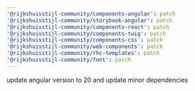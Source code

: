 ```yaml
---
'@rijkshuisstijl-community/components-angular': patch
'@rijkshuisstijl-community/storybook-angular': patch
'@rijkshuisstijl-community/components-react': patch
'@rijkshuisstijl-community/components-twig': patch
'@rijkshuisstijl-community/components-css': patch
'@rijkshuisstijl-community/web-components': patch
'@rijkshuisstijl-community/rhc-templates': patch
'@rijkshuisstijl-community/font': patch
---
```


update angular version to 20 and update minor dependencies
